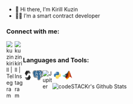 - 👋 Hi there, I’m Kirill Kuzin
- 👨‍🎓 I’m a smart contract developer

### Connect with me:
[<img align="left" alt="kuzinkirill | Telegram" width="22px" src="https://cdn.jsdelivr.net/npm/simple-icons@v3/icons/telegram.svg" />](https://t.me/kuzinikir)
[<img align="left" alt="kuzinkirill | Instagram" width="22px" src="https://cdn.jsdelivr.net/npm/simple-icons@v3/icons/instagram.svg" />](https://www.instagram.com/kirillkuzini)

<br />

### Languages and Tools:
<img align="left" alt="Solidity" width="26px" src="https://raw.githubusercontent.com/github/explore/ba9de12f88fd08825c51928e91f1678cb5c94b26/topics/solidity/solidity.png" />
<img align="left" alt="PostgreSQL" width="26px" src="https://raw.githubusercontent.com/github/explore/80688e429a7d4ef2fca1e82350fe8e3517d3494d/topics/postgresql/postgresql.png" />
<img align="left" alt="Jupiter" width="26px" src="https://avatars.githubusercontent.com/u/7388996?s=200&v=4" />
<img align="left" alt="Python" width="26px" src="https://raw.githubusercontent.com/github/explore/80688e429a7d4ef2fca1e82350fe8e3517d3494d/topics/python/python.png" />
<img align="left" alt="Matlab" width="26px" src="https://raw.githubusercontent.com/github/explore/80688e429a7d4ef2fca1e82350fe8e3517d3494d/topics/matlab/matlab.png" />
<br />
<br />
<img align="left" alt="codeSTACKr's Github Stats" src="https://github-readme-stats.vercel.app/api?username=kuzinkirill&show_icons=true&hide_border=true" />



<!---
kuzinkirill/kuzinkirill is a ✨ special ✨ repository because its `README.md` (this file) appears on your GitHub profile.
You can click the Preview link to take a look at your changes.
--->
